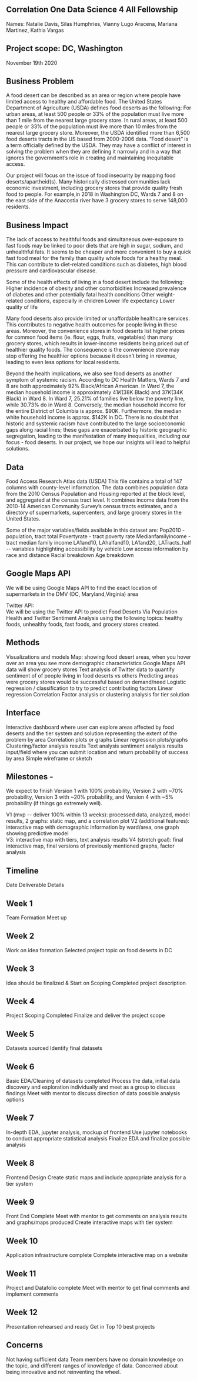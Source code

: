 ## Correlation One Data Science 4 All Fellowship
Names: Natalie Davis, Silas Humphries, Vianny Lugo Aracena, Mariana Martinez, Kathia Vargas 
## Project scope: DC, Washington 
November 19th 2020 

## Business Problem

A food desert can be described as an area or region where people have limited access to healthy and affordable food. The United States Department of Agriculture (USDA) defines food deserts as the following: For urban areas, at least 500 people or 33% of the population must live more than 1 mile from the nearest large grocery store. In rural areas, at least 500 people or 33% of the population must live more than 10 miles from the nearest large grocery store. Moreover, the USDA identified more than 6,500 food deserts tracts in the US based from 2000-2006 data. “Food desert” is a term officially defined by the USDA. They may have a conflict of interest in solving the problem when they are defining it narrowly and in a way that ignores the government’s role in creating and maintaining inequitable access.  

Our project will focus on the issue of food insecurity by mapping food deserts/apartheid(s). Many historically distressed communities lack economic investment, including grocery stores that provide quality fresh food to people. For example,in 2018  in Washington DC, Wards 7 and 8 on the east side of the Anacostia river have 3 grocery stores to serve 148,000 residents.

## Business Impact

The lack of access to healthful foods and simultaneous over-exposure to fast foods may be linked to poor diets that are high in sugar, sodium, and unhealthful fats. It seems to be cheaper and more convenient to buy a quick fast food meal for the family than quality whole foods for a healthy meal. This can contribute to diet-related conditions such as diabetes, high blood pressure and cardiovascular disease.

Some of the health effects of living in a food desert include the following:
Higher incidence of obesity and other comorbidities
Increased prevalence of diabetes and other potentially fatal health conditions
Other weight-related conditions, especially in children
Lower life expectancy
Lower quality of life

Many food deserts also provide limited or unaffordable healthcare services. This contributes to negative health outcomes for people living in these areas. Moreover, the convenience stores in food deserts list higher prices for common food items (ie. flour, eggs, fruits, vegetables) than many grocery stores, which results in lower-income residents being priced out of healthier quality foods. The consequence is the convenience store may stop offering the healthier options because it doesn’t bring in revenue, leading to even less options for local residents. 

Beyond the health implications, we also see food deserts as another symptom of systemic racism. According to DC Health Matters, Wards 7 and 8 are both approximately 92% Black/African American. In Ward 7, the median household income is approximately $41K ($38K Black) and $37K ($34K Black) in Ward 8. In Ward 7, 25.21% of families live below the poverty line, while 30.73% do in Ward 8. Conversely, the median household income for the entire District of Columbia is approx. $90K. Furthermore, the median white household income is approx. $142K in DC. There is no doubt that historic and systemic racism have contributed to the large socioeconomic gaps along racial lines; these gaps are exacerbated by historic geographic segregation, leading to the manifestation of many inequalities, including our focus - food deserts. In our project, we hope our insights will lead to helpful solutions. 
 

## Data

Food Access Research Atlas data (USDA)
This file contains a total of 147 columns with county-level information. The data combines population data from the 2010 Census Population and Housing reported at the block level, and aggregated at the census tract level. It combines income data from the 2010-14 American Community Survey’s census  tracts estimates, and a directory of supermarkets, supercenters, and large grocery stores in the United States. 

Some of the major variables/fields available in this dataset are:
Pop2010 - population, tract total 
Povertyrate - tract poverty rate
Medianfamilyincome - tract median family income
LA1and10, LAhalfand10, LA1and20, LATracts_half -- variables highlighting accessibility by vehicle
Low access information by race and distance
Racial breakdown 
Age breakdown

## Google Maps API 
We will be using Google Maps API to find the exact location of supermarkets in the DMV (DC, Maryland,Virginia)  area 

Twitter API:  
We will be using the Twitter API to predict Food Deserts Via Population Health and Twitter Sentiment Analysis using the following topics: healthy foods, unhealthy foods, fast foods, and grocery stores created.


## Methods  
Visualizations and models 
Map: showing food desert areas, when you hover over an area you see more demographic characteristics
Google Maps API data will show grocery stores 
Text analysis of Twitter data to quantify sentiment of of people living in food deserts vs others
Predicting areas were grocery stores would be successful based on demand/need
Logistic regression / classification to try to predict contributing factors
Linear regression
Correlation
Factor analysis or clustering analysis for tier solution 

## Interface
Interactive dashboard where user can explore areas affected by food deserts and the tier system and solution representing the extent of the problem by area 
Correlation plots or graphs
Linear regression plots/graphs
Clustering/factor analysis results 
Text analysis sentiment analysis results 
input/field where you can submit location and return probability of success by area 
Simple wireframe or sketch 


## Milestones - 

We expect to finish Version 1 with 100% probability, Version 2 with ~70% probability, Version 3 with ~20% probability, and Version 4 with ~5% probability (if things go extremely well). 

V1 (mvp -- deliver 100% within 13 weeks): processed data, analyzed, model results, 2 graphs: static map, and a correlation plot
V2 (additional features): interactive map with demographic information by ward/area, one graph showing predictive model  
V3: interactive map with tiers, text analysis results 
V4 (stretch goal): final interactive map, final versions of previously mentioned graphs, factor analysis 

## Timeline


Date
Deliverable
Details
## Week 1
Team Formation 
Meet up
## Week 2
 Work on idea formation 
Selected project topic on food deserts in  DC
## Week 3
Idea should be finalized & Start on Scoping
Completed project description
## Week 4
Project Scoping Completed 
Finalize and deliver the project scope 
## Week 5
Datasets sourced 
Identify final datasets 
## Week 6
Basic EDA/Cleaning of datasets completed 
Process the data, initial data discovery and exploration individually and meet as a group to discuss findings 
Meet with mentor to discuss direction of data possible analysis options
## Week 7
In-depth EDA, jupyter analysis, mockup of frontend
Use jupyter notebooks to conduct appropriate statistical analysis 
Finalize EDA and finalize possible analysis 
## Week 8
Frontend Design 
Create static maps and include appropriate analysis for a tier system
## Week 9
Front End Complete
Meet with mentor to get comments on analysis results and graphs/maps produced
Create interactive maps with tier system 
## Week 10
Application infrastructure complete
Complete interactive map on a website 
## Week 11
Project and Datafolio complete
Meet with mentor to get final comments and implement comments
## Week 12
Presentation rehearsed and ready
Get in Top 10 best projects

## Concerns
Not having sufficient data
Team members have no domain knowledge on the topic, and different ranges of knowledge of data. 
Concerned about being innovative and not reinventing the wheel.
